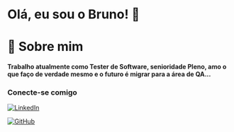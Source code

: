# Olá, eu sou o Bruno! 👋

# 🚀 Sobre mim
#### Trabalho atualmente como Tester de Software, senioridade Pleno, amo o que faço de verdade mesmo e o futuro é migrar para a área de QA...

### Conecte-se comigo

[![LinkedIn](https://img.shields.io/badge/LinkedIn-0077B5?style=for-the-badge&logo=linkedin&logoColor=white)](https://www.linkedin.com/in/bruno-sales-02190517a/)

[![GitHub](https://img.shields.io/badge/GitHub-100000?style=for-the-badge&logo=github&logoColor=white)](https://github.com/bruno-fscosta23)


